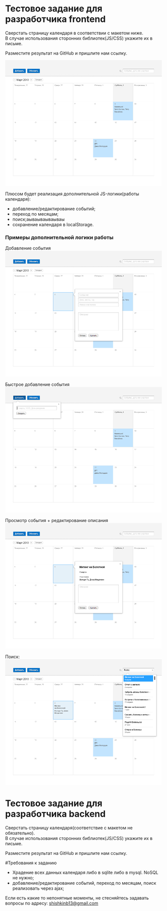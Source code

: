 Тестовое задание для разработчика frontend
==========================================

Сверстать страницу календаря в соответствии с макетом ниже.    
В случае использования сторонних библиотек(JS/CSS) укажите их в письме.

Разместите результат на GitHub и пришлите нам ссылку.

![](img/Calendar-HW-01.png)

Плюсом будет реализация дополнительной JS-логики(работы календаря):
 * добавление/редактирование событий;
 * переход по месяцам;
 * поиск;аываываываываы
 * сохранение календаря в localStorage.

### Примеры дополнительной логики работы

Добавление события
![](img/Calendar-HW-05.png)

Быстрое добавление события
![](img/Calendar-HW-02.png)

Просмотр события + редактирование описания
![](img/Calendar-HW-04.png)

Поиск:
![](img/Calendar-HW-07.png)


Тестовое задание для разработчика backend
==========================================

Сверстать страницу календаря(соответствие с макетом не обязательно).    
В случае использования сторонних библиотек(JS/CSS) укажите их в письме.

Разместите результат на GitHub и пришлите нам ссылку.

#Требования к заданию

 * Храдение всех данных календаря либо в sqlite либо в mysql. NoSQL не нужно;
 * добавление/редактирование событий, переход по месяцам, поиск реализовать через ajax;

Если есть какие то непонятные моменты, не стесняйтесь задавать вопросы по адресу: shishkinb13@gmail.com